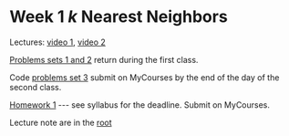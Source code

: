 # Week 1 *k* Nearest Neighbors

Lectures: [video 1](https://youtu.be/Ygog9TCofgc), [video 2](https://youtu.be/I8Fki9a6LlY)

[Problems sets 1 and 2](./Problems_01_02.pdf) return during the first class.

Code [problems set 3](https://github.com/anton-selitskiy/RIT_ML/blob/main/2025_spring/Week01_KNN/Problems_03.ipynb) submit on MyCourses by the end of the day of the second class.

[Homework 1](https://github.com/anton-selitskiy/RIT_ML/blob/main/2025_spring/Week01_KNN/HW1.ipynb) --- see syllabus for the deadline. Submit on MyCourses.

Lecture note are in the [root](https://github.com/anton-selitskiy/RIT_ML)
